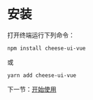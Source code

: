 # 安装

打开终端运行下列命令：

```
npm install cheese-ui-vue
```

或

```
yarn add cheese-ui-vue
```

下一节：[开始使用](#/doc/get-started)
